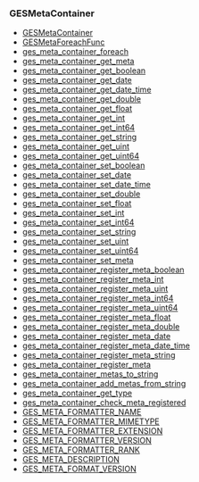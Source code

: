 ### GESMetaContainer

* [GESMetaContainer]()
* [GESMetaForeachFunc]()
* [ges_meta_container_foreach]()
* [ges_meta_container_get_meta]()
* [ges_meta_container_get_boolean]()
* [ges_meta_container_get_date]()
* [ges_meta_container_get_date_time]()
* [ges_meta_container_get_double]()
* [ges_meta_container_get_float]()
* [ges_meta_container_get_int]()
* [ges_meta_container_get_int64]()
* [ges_meta_container_get_string]()
* [ges_meta_container_get_uint]()
* [ges_meta_container_get_uint64]()
* [ges_meta_container_set_boolean]()
* [ges_meta_container_set_date]()
* [ges_meta_container_set_date_time]()
* [ges_meta_container_set_double]()
* [ges_meta_container_set_float]()
* [ges_meta_container_set_int]()
* [ges_meta_container_set_int64]()
* [ges_meta_container_set_string]()
* [ges_meta_container_set_uint]()
* [ges_meta_container_set_uint64]()
* [ges_meta_container_set_meta]()
* [ges_meta_container_register_meta_boolean]()
* [ges_meta_container_register_meta_int]()
* [ges_meta_container_register_meta_uint]()
* [ges_meta_container_register_meta_int64]()
* [ges_meta_container_register_meta_uint64]()
* [ges_meta_container_register_meta_float]()
* [ges_meta_container_register_meta_double]()
* [ges_meta_container_register_meta_date]()
* [ges_meta_container_register_meta_date_time]()
* [ges_meta_container_register_meta_string]()
* [ges_meta_container_register_meta]()
* [ges_meta_container_metas_to_string]()
* [ges_meta_container_add_metas_from_string]()
* [ges_meta_container_get_type]()
* [ges_meta_container_check_meta_registered]()
* [GES_META_FORMATTER_NAME]()
* [GES_META_FORMATTER_MIMETYPE]()
* [GES_META_FORMATTER_EXTENSION]()
* [GES_META_FORMATTER_VERSION]()
* [GES_META_FORMATTER_RANK]()
* [GES_META_DESCRIPTION]()
* [GES_META_FORMAT_VERSION]()
